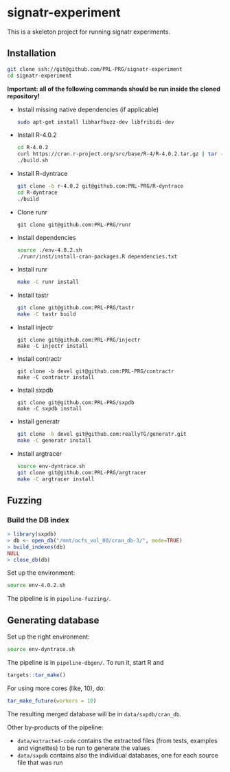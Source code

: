 # signatr-experiment

This is a skeleton project for running signatr experiments.

## Installation

``` sh
git clone ssh://git@github.com/PRL-PRG/signatr-experiment
cd signatr-experiment
```
**Important: all of the following commands should be run inside the cloned repository!**

- Install missing native dependencies (if applicable)

    ```sh
    sudo apt-get install libharfbuzz-dev libfribidi-dev
    ```

- Install R-4.0.2

    ```sh
    cd R-4.0.2
    curl https://cran.r-project.org/src/base/R-4/R-4.0.2.tar.gz | tar --strip-components=1 -xzf -
    ./build.sh
    ```

- Install R-dyntrace

    ```sh
    git clone -b r-4.0.2 git@github.com:PRL-PRG/R-dyntrace
    cd R-dyntrace
    ./build
    ```

- Clone runr

    ```
    git clone git@github.com:PRL-PRG/runr
    ```
    
- Install dependencies

    ```sh
    source ./env-4.0.2.sh
    ./runr/inst/install-cran-packages.R dependencies.txt
    ```

- Install runr

    ```sh
    make -C runr install
    ```

- Install tastr

    ```sh
    git clone git@github.com:PRL-PRG/tastr
    make -C tastr build
    ```

- Install injectr

    ```
    git clone git@github.com:PRL-PRG/injectr
    make -C injectr install
    ```

- Install contractr

    ```
    git clone -b devel git@github.com:PRL-PRG/contractr
    make -C contractr install
    ```

- Install sxpdb

    ```
    git clone git@github.com:PRL-PRG/sxpdb
    make -C sxpdb install
    ```

- Install generatr

    ```sh
    git clone -b devel git@github.com:reallyTG/generatr.git
    make -C generatr install
    ```

- Install argtracer

    ```sh
    source env-dyntrace.sh
    git clone git@github.com:PRL-PRG/argtracer
    make -C argtracer install
    ```

## Fuzzing

### Build the DB index

```R
> library(sxpdb)
> db <- open_db("/mnt/ocfs_vol_00/cran_db-3/", mode=TRUE)
> build_indexes(db)
NULL
> close_db(db)
```

Set up the environment:

```sh
source env-4.0.2.sh
```

The pipeline is in `pipeline-fuzzing/`.

## Generating database

Set up the right environment:

```sh 
source env-dyntrace.sh
```

The pipeline is in `pipeline-dbgen/`.
To run it, start R and

```R
targets::tar_make()
```

For using more cores (like, 10), do:

```R
tar_make_future(workers = 10)
```

The resulting merged database will be in `data/sxpdb/cran_db`.

Other by-products of the pipeline:

- `data/extracted-code` contains the extracted files (from tests, examples and vignettes) to be run to generate the values
- `data/sxpdb` contains also the individual databases, one for each source file that was run

